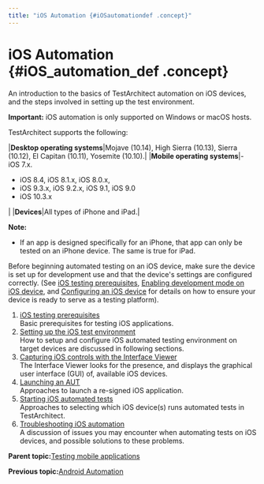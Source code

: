 ```yaml
---
title: "iOS Automation {#iOSautomationdef .concept}"
---
```


# iOS Automation {#iOS_automation_def .concept}

An introduction to the basics of TestArchitect automation on iOS devices, and the steps involved in setting up the test environment.

**Important:** iOS automation is only supported on Windows or macOS hosts.

TestArchitect supports the following:

|**Desktop operating systems**|Mojave \(10.14\), High Sierra \(10.13\), Sierra \(10.12\), El Capitan \(10.11\), Yosemite \(10.10\).|
|**Mobile operating systems**|-   iOS 7.x.
-   iOS 8.4, iOS 8.1.x, iOS 8.0.x,
-   iOS 9.3.x, iOS 9.2.x, iOS 9.1, iOS 9.0
-   iOS 10.3.x

|
|**Devices**|All types of iPhone and iPad.|

**Note:**

-   If an app is designed specifically for an iPhone, that app can only be tested on an iPhone device. The same is true for iPad.

Before beginning automated testing on an iOS device, make sure the device is set up for development use and that the device's settings are configured correctly. \(See [iOS testing prerequisites](iOS_prerequisite.md), [Enabling development mode on iOS device](iOS_prerequisite_enable_development_mode.md), and [Configuring an iOS device](iOS_setting_up_installation_target_devices.md) for details on how to ensure your device is ready to serve as a testing platform\).

1.  [iOS testing prerequisites](../../iOS/Topics/iOS_prerequisite.md)  
Basic prerequisites for testing iOS applications.
2.  [Setting up the iOS test environment](../../iOS/Topics/iOS_setting_up_the_test_enviroment.md)  
How to setup and configure iOS automated testing environment on target devices are discussed in following sections.
3.  [Capturing iOS controls with the Interface Viewer](../../iOS/Topics/iOS_capturing_interface.md)  
The Interface Viewer looks for the presence, and displays the graphical user interface \(GUI\) of, available iOS devices.
4.  [Launching an AUT](../../iOS/Topics/iOS_launching_an_AUT.md)  
 Approaches to launch a re-signed iOS application.
5.  [Starting iOS automated tests](../../iOS/Topics/iOS_automated_tests_execution.md)  
Approaches to selecting which iOS device\(s\) runs automated tests in TestArchitect.
6.  [Troubleshooting iOS automation](../../iOS/Topics/iOS_troubleshooting.md)  
A discussion of issues you may encounter when automating tests on iOS devices, and possible solutions to these problems.

**Parent topic:**[Testing mobile applications](../../TA_Automation/Topics/Mobile_automation.md)

**Previous topic:**[Android Automation](../../Android/Topics/Android_Automation_begin.md)

